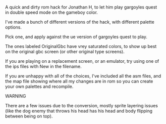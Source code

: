 A quick and dirty rom hack for Jonathan H, to let him play gargoyles quest in double speed mode on the gameboy color.

I've made a bunch of different versions of the hack, with different palette options. 

Pick one, and apply against the ue version of gargoyles quest to play.

The ones labeled OriginalGbc have vrey saturated colors, to show up best on the original gbc screen (or other original type screens).

If you are playing on a replacement screen, or an emulator, try using one of the ips files with New in the filename.

If you are unhappy with all of the choices, I've included all the 
asm files, and the map file showing where all my changes are in rom
so you can create your own palettes and recompile.

WARNING

There are a few issues due to the conversion, mostly sprite layering issues (like the dog enemy that throws his head has his head and body flipping between being on top).

